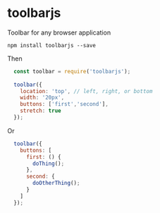 # toolbarjs
Toolbar for any browser application

`npm install toolbarjs --save`

Then 

```javascript
  const toolbar = require('toolbarjs');
  
  toolbar({
    location: 'top', // left, right, or bottom
    width: '20px',
    buttons: ['first','second'],
    stretch: true
  });
```

Or

```javascript
  toolbar({
    buttons: [
      first: () {
        doThing();
      },
      second: {
        doOtherThing();
      }
    ]
  });
```
